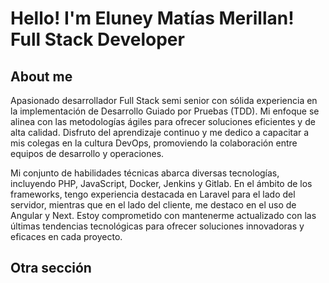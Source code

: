 # Hello! I'm Eluney Matías Merillan! Full Stack Developer

## About me
Apasionado desarrollador Full Stack semi senior con sólida experiencia en la implementación de Desarrollo Guiado por Pruebas (TDD). Mi enfoque se alinea con las metodologías ágiles para ofrecer soluciones eficientes y de alta calidad. Disfruto del aprendizaje continuo y me dedico a capacitar a mis colegas en la cultura DevOps, promoviendo la colaboración entre equipos de desarrollo y operaciones.

Mi conjunto de habilidades técnicas abarca diversas tecnologías, incluyendo PHP, JavaScript, Docker, Jenkins y Gitlab. En el ámbito de los frameworks, tengo experiencia destacada en Laravel para el lado del servidor, mientras que en el lado del cliente, me destaco en el uso de Angular y Next. Estoy comprometido con mantenerme actualizado con las últimas tendencias tecnológicas para ofrecer soluciones innovadoras y eficaces en cada proyecto.

## Otra sección
